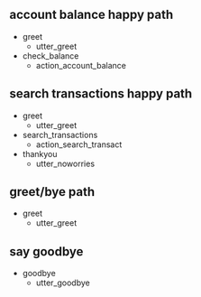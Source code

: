 ## account balance happy path
* greet
  - utter_greet
* check_balance
  - action_account_balance

## search transactions happy path
* greet
  - utter_greet
* search_transactions
  - action_search_transact
* thankyou
  - utter_noworries

## greet/bye path
* greet
  - utter_greet

## say goodbye
* goodbye
  - utter_goodbye
